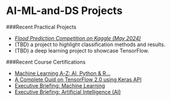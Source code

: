 # AI-ML-and-DS Projects

###Recent Practical Projects
* *[Flood Prediction Competition on Kaggle (May 2024)](https://colab.research.google.com/drive/1DMYd0Bffts5P7kARmYJKKCzqpQaDDYGe?usp=sharing)*
* (TBD) a project to highlight classification methods and results.
* (TBD) a deep learning project to showcase TensorFlow.

###Recent Course Certifications
* [Machine Learning A-Z: AI, Python & R...](https://www.udemy.com/certificate/UC-a021173a-48e8-4361-bc88-f45206995b76/)
* [A Complete Guid on TensorFlow 2.0 using Keras API](https://credsverse.com/credentials/14089047-13b7-4346-b274-4f9dd5a30ba1)
* [Executive Briefing: Machine Learning](https://credsverse.com/credentials/36d89d19-2df1-4c11-ba1f-1a8fc5971cd4)
* [Executive Briefing: Artificial Intelligence (AI)](https://credsverse.com/credentials/3acf295a-10fd-4ef2-8b59-613ff256a214)
